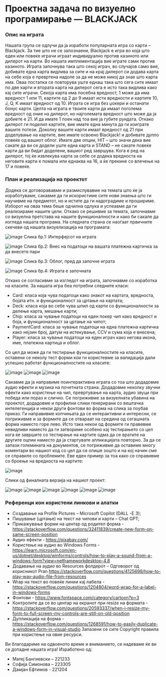 # Проектна задача по визуелно програмирање &mdash; BLACKJACK

### Опис на играта
Нашата група се одлучи да ја изработи популарната игра со карти – Blackjack. За тие што не се запознаени, Blackjack е игра во која што еден или повеќе играчи играат индивидуално против казиното или дилерот на карти. Во нашата имплементација вие играте сами против казиното.
Играта започнува така што секој играч, во случајов само вие, добивате една карта видлива за сите и на крај дилерот си додава карта на себе која е превртена надоле за да не може никој да знае што карта има. Оваа постапка се повторува уште еднаш така што сега сите имаат по две карти и втората карта на дилерот сега е исто така видлива како кај сите играчи. Секоја карта има посебна вредност, 1 може да има вредност 1 или 11, картите од 2 до 9 имаат исти вредности и картите 10, J, Q, K имаат вредност од 10. Играта се игра без џокери и останати бонус карти.
Целта на играта е твоите карти да имаат поголема вредност од оние на дилерот, но најголемата вредност што може да ја добиете е 21. И да имате 1 поен над тоа вие ја губите рундата. Откако дилерот ги поделил картите, вие имате една минута да ги изиграте вашите потези. Доколку вашите карти имаат вредност од 21 при доделување на картите, вие имате освоено Blackjack! и добивате дупло повеќе од вашиот облог. Имате две опции, HIT – што значи дека вие сакате да ви се додели уште една карта и STAND – не сакате повеќе карти да ви бидат доделени, вашиот ред завршува. Кога е ред на дилерот, тој ќе извлекува карта за себе се додека вредноста на неговите карти е помала или еднаква на 16, а ќе прекине со влечење на 17 и повеќе. 

### План и реализација на проектот
Додека се договорававме и размислувавме на темата што ќе ја изработуваме, сакавме да ги искористиме сите нови знаења што ги научивме на предметот, но и истите да ги надоградиме и прошириме. Изборот на оваа тема беше одчилна одлука и успеавме да ги реализираме нашите цели.
Откако се решивме за темата, започнавме со визуелна претстава на нашите функционалности и како би сакале да изгледа нашата програма. На следната страна се наоѓаат првичните скечеви од нашата визуелизација на програмата:

 
	
![image](https://github.com/MatejBangievski/vp_blackjack2024/assets/174891900/c81c042f-2595-49ce-9962-9861ed872bdf)
Слика бр.1: Интерфејсот на играта

![image](https://github.com/MatejBangievski/vp_blackjack2024/assets/174891900/6df18f99-ea22-4253-8cd4-70d2bf1aff49)
Слика бр.2: Внес на податоци на вашата платежна картичка за да внесете пари

![image](https://github.com/MatejBangievski/vp_blackjack2024/assets/174891900/ec0db8f7-1aa5-43e7-8592-f6c5932ea23a)
Слика бр.3: Облог, пред да започне играта		

![image](https://github.com/MatejBangievski/vp_blackjack2024/assets/174891900/78989aa0-44d2-4bd0-96ac-15d318c3f814)
Слика бр.4: Играта е започната
	
Откако се согласивме за изгледот на играта, започнавме со изработка на класите. За нашата игра беа потребни следните класи:
-	Card: класа која чува податоци како знакот на картата, вредноста, бојата итн. и функционалност за цртање на картата;
-	Deck: класа која во себе чува шпил од карти со функционалности за делење карта, мешање карти;
-	Chip: класа за чување податоци на еден покер чип како вредност и боја, и функционалност за цртање на чипот;
-	PaymentCard: класа за чување податоци на една платежна картичка како нејзин број, датум на истекување, CCV и сума која е внесена;
-	Player: класа за чување податоци на еден играч како негова икона, име, платежна картица и облог.

Со цел да може да ги тестирање функционалностите на класите, оставени се неколу тест форми кои ги користевме за валидација дали успешно работат функционалностите на класите:

 ![image](https://github.com/MatejBangievski/vp_blackjack2024/assets/174891900/4696be46-3433-4a15-ba3c-332c6c5f9cd4)
![image](https://github.com/MatejBangievski/vp_blackjack2024/assets/174891900/0b73a62e-d4eb-4fe7-9ab2-5dae6197cc7b)
![image](https://github.com/MatejBangievski/vp_blackjack2024/assets/174891900/5cd50ae6-daf2-4a79-9285-a63614cb98c5)

 
 Сакавме да ја направиме поинтерактивна играта со тоа што додадовме аудио ефекти и музика на почетната страна. Додадовме неколку звучни ефекти како користење на чип, превртување на карта, аудио звуци при победа или пораз и слично. Се погриживме за визуелната убавина на проектот, додадовме и профилни слики генерирани со вештачка интелегенција и некои други фонтови во форма на слика за поубав приказ. Ги направивме копчињата да се интерактивни и интересни, се погриживме и за формите да се отвараат на средина од сегашната форма наместо горе лево. Исто така некои од формите ги правевме невидливи наместо да ги затвориме особено кај тестирањето со цел кога ќе завршите со тестирање на картите одма да се вратите на другите оцпии наместо да ја стартувате апликацијата повторно. 
	За да се запази големината на документов, се погриживме да оставиме многу коментари во нашиот код со цел да се опише зошто и на кој начин сме се справиле со проблемите. 
Еве еден пример за тоа како се справивме со броење на вредноста на картите: 

 ![image](https://github.com/MatejBangievski/vp_blackjack2024/assets/174891900/d3343e94-3587-4543-a8b7-69a685ee2352)

 
Слики од финалната верзија на нашиот проект:


![image](https://github.com/MatejBangievski/vp_blackjack2024/assets/174891900/18540da2-b7bc-42b4-8f4a-f375bd4280c9)
![image](https://github.com/MatejBangievski/vp_blackjack2024/assets/174891900/c3dbff90-4839-4b8a-bffa-2652bc4d8c41)
![image](https://github.com/MatejBangievski/vp_blackjack2024/assets/174891900/d6586117-c0b1-48b7-9b18-98c8fd03d2f7)
![image](https://github.com/MatejBangievski/vp_blackjack2024/assets/174891900/d14da519-92e3-4f3e-895e-05af1e71ad5e)
![image](https://github.com/MatejBangievski/vp_blackjack2024/assets/174891900/1236dc77-c31f-452b-ba38-51721ba4db8d)
![image](https://github.com/MatejBangievski/vp_blackjack2024/assets/174891900/7bdaa0ad-00a9-4e69-9bdb-9a6e2f1d3342)







### Референци кон користени линкови и алатки
- Создавање на Profile Pictures – Microsoft Copilot (DALL -E 3);
- Пишување (цртање) на текст на чипови и карти – Chat GPT;
- Прикажување форми на центар од родител форма - https://stackoverflow.com/questions/32411839/create-new-form-on-same-screen-position
- Аудио ефекти - https://pixabay.com/
- Користење на аудио во Windows Forms - https://learn.microsoft.com/en-us/dotnet/desktop/winforms/controls/how-to-play-a-sound-from-a-windows-form?view=netframeworkdesktop-4.8
- Додавање на аудио во Resources фолдерот – Одговорот од корисникот Pran https://stackoverflow.com/questions/4125698/how-to-play-wav-audio-file-from-resources
- Wrap на текст во повеќе линии кај лабела - https://stackoverflow.com/questions/1204804/word-wrap-for-a-label-in-windows-forms
- Фонтови - https://www.fontspace.com/category/cartoon?p=3
- Контролите да се во центар на екранот при resize на формата - https://stackoverflow.com/questions/20593337/when-i-resize-my-form-to-full-screen-my-controls-are-still-on-old-position
- Дупликација на форма - https://stackoverflow.com/questions/1268591/how-to-easily-duplicate-a-windows-form-in-visual-studio
Запазени се сите Copyright правила при користење на овие ресурси.


Ви благодариме на одвоеното време и вниманието, се надеваме ќе ви се допадне нашата игра!
Изработено од:
+ Матеј Бангиевски – 221233
+ Софија Симонова – 223305
+ Дамјан Ефтимов - 221204

